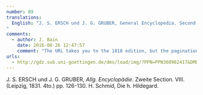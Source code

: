 ```yaml
---
number: 89
translations:
  English: "J. S. ERSCH und J. G. GRUBER, General Encyclopedia. Second section. VIII. (Leipzig, 1831. 4to.) pp. 126-130. H. Schmid, \"St. Hildegard\". [Trans. J. Bock]
"
comments:
  - author: J. Bain
    date: 2016-08-26 12:47:57
    comment: "The URL takes you to the 1818 edition, but the pagination is identical."
urls:
  - http://gdz.sub.uni-goettingen.de/dms/load/img/?PPN=PPN360982417&DMDID=DMDLOG_0438
---
```


J. S. ERSCH und J. G. GRUBER, <em>Allg. Encyclopädie</em>. Zweite Section. VIII. (Leipzig, 1831. 4to.) pp. 126-130. H. Schmid, Die h. Hildegard.
